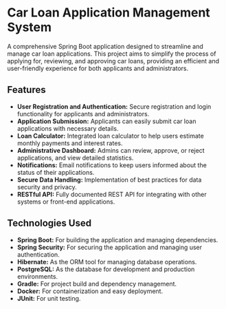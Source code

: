 # Car Loan Application Management System

A comprehensive Spring Boot application designed to streamline and manage car loan applications. This project aims to simplify the process of applying for, reviewing, and approving car loans, providing an efficient and user-friendly experience for both applicants and administrators.

## Features

- **User Registration and Authentication:** Secure registration and login functionality for applicants and administrators.
- **Application Submission:** Applicants can easily submit car loan applications with necessary details.
- **Loan Calculator:** Integrated loan calculator to help users estimate monthly payments and interest rates.
- **Administrative Dashboard:** Admins can review, approve, or reject applications, and view detailed statistics.
- **Notifications:** Email notifications to keep users informed about the status of their applications.
- **Secure Data Handling:** Implementation of best practices for data security and privacy.
- **RESTful API:** Fully documented REST API for integrating with other systems or front-end applications.

## Technologies Used

- **Spring Boot:** For building the application and managing dependencies.
- **Spring Security:** For securing the application and managing user authentication.
- **Hibernate:** As the ORM tool for managing database operations.
- **PostgreSQL:** As the database for development and production environments.
- **Gradle:** For project build and dependency management.
- **Docker:** For containerization and easy deployment.
- **JUnit:** For unit testing.

